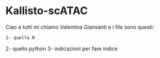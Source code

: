 # Kallisto-scATAC

Ciao a tutti mi chiamo Valentina Giansanti e i file sono questi:

    1- quello R

  2- quello python
  3- indicazioni per fare indice
